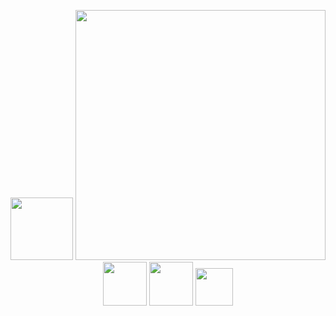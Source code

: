 <p align="center">
  <a href="https://www.ibm.com"><img src="https://www.ibm.com/brand/systems/developer/b1db1ae501d522a1a4b49613fe07c9f1/01_8-bar-positive.svg" height="100"></a>
  <a href="https://developer.ibm.com"><img src="https://1.cms.s81c.com/sites/default/files/2020-11-27/kubernetes-service-faq-leadspace.jpg" width="400"></a>
  <a href="https://github.com/kubernetes"><img src="https://kubernetes.io/images/favicon.png" width="70"></a>
  <a href="https://github.com/containerd"><img src="https://containerd.io/img/logos/icon/black/containerd-icon-black.png" width="70" ></a>
  <a href="https://github.com/opencontainers"><img src="https://github.com/opencontainers/artwork/blob/main/oci/stacked/color/oci-stacked-color.png" width="60"></a>
</p>

